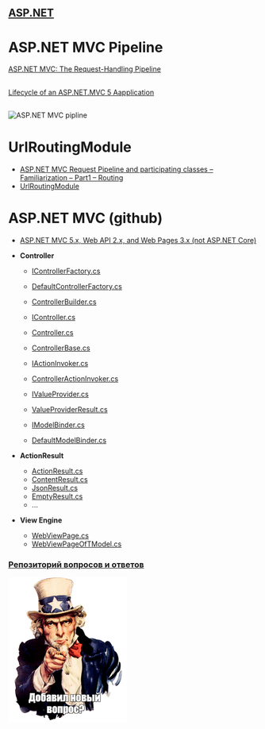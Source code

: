 ## [ASP.NET](https://docs.microsoft.com/en-us/aspnet/index#pivot=aspnet)

# ASP.NET MVC Pipeline

[ASP.NET MVC: The Request-Handling Pipeline](https://github.com/AnzhelikaKravchuk/Training-Autumn-2018/blob/master/Pictures/asp_net_mvc_poster.pdf)

##

[Lifecycle of an ASP.NET.MVC 5 Aapplication](https://github.com/AnzhelikaKravchuk/Training-Autumn-2018/blob/master/Pictures/lifecycle-of-an-aspnet-mvc-5-application.pdf)

## 

![ASP.NET MVC pipline](https://github.com/AnzhelikaKravchuk/.NET-Training.-Spring-2019/blob/master/Pictures/ASP.NET%20MVC%20pipline.png)

## 

# UrlRoutingModule
  - [ASP.NET MVC Request Pipeline and participating classes – Familiarization – Part1 – Routing](https://vivekcek.wordpress.com/2013/05/28/asp-net-mvc-request-pipeline-and-participating-classes-familiarization-part1-routing/)
  - [UrlRoutingModule](https://referencesource.microsoft.com/#System.Web/Routing/UrlRoutingModule.cs,9b4115ad16e4f4a1)

##

# ASP.NET MVC (github)

  - [ASP.NET MVC 5.x, Web API 2.x, and Web Pages 3.x (not ASP.NET Core)](https://github.com/aspnet/AspNetWebStack)
  
  - **Controller**
     - [IControllerFactory.cs](https://github.com/aspnet/AspNetWebStack/blob/master/src/System.Web.Mvc/IControllerFactory.cs)
     - [DefaultControllerFactory.cs](https://github.com/aspnet/AspNetWebStack/blob/master/src/System.Web.Mvc/DefaultControllerFactory.cs)
     - [ControllerBuilder.cs](https://github.com/aspnet/AspNetWebStack/blob/master/src/System.Web.Mvc/ControllerBuilder.cs)
  
     - [IController.cs](https://github.com/aspnet/AspNetWebStack/blob/master/src/System.Web.Mvc/IController.cs)
     - [Controller.cs](https://github.com/aspnet/AspNetWebStack/blob/master/src/System.Web.Mvc/Controller.cs)
     - [ControllerBase.cs](https://github.com/aspnet/AspNetWebStack/blob/master/src/System.Web.Mvc/ControllerBase.cs)
  
     - [IActionInvoker.cs](https://github.com/aspnet/AspNetWebStack/blob/master/src/System.Web.Mvc/IActionInvoker.cs)
     - [ControllerActionInvoker.cs](https://github.com/aspnet/AspNetWebStack/blob/master/src/System.Web.Mvc/ControllerActionInvoker.cs)
  
     - [IValueProvider.cs](https://github.com/aspnet/AspNetWebStack/blob/master/src/System.Web.Mvc/IValueProvider.cs)
     - [ValueProviderResult.cs](https://github.com/aspnet/AspNetWebStack/blob/master/src/System.Web.Mvc/ValueProviderResult.cs)
  
     - [IModelBinder.cs](https://github.com/aspnet/AspNetWebStack/blob/master/src/System.Web.Mvc/IModelBinder.cs)
     - [DefaultModelBinder.cs](https://github.com/aspnet/AspNetWebStack/blob/master/src/System.Web.Mvc/DefaultModelBinder.cs)
  
  
  - **ActionResult**
     - [ActionResult.cs](https://github.com/aspnet/AspNetWebStack/blob/master/src/System.Web.Mvc/ActionResult.cs)
     - [ContentResult.cs](https://github.com/aspnet/AspNetWebStack/blob/master/src/System.Web.Mvc/ContentResult.cs)
     - [JsonResult.cs](https://github.com/aspnet/AspNetWebStack/blob/master/src/System.Web.Mvc/JsonResult.cs)
     - [EmptyResult.cs](https://github.com/aspnet/AspNetWebStack/blob/master/src/System.Web.Mvc/EmptyResult.cs)  
     - ...

  - **View Engine**
     - [WebViewPage.cs](https://github.com/aspnet/AspNetWebStack/blob/master/src/System.Web.Mvc/WebViewPage.cs)
     - [WebViewPageOfTModel.cs](https://github.com/aspnet/AspNetWebStack/blob/master/src/System.Web.Mvc/WebViewPageOfTModel.cs)


### [Репозиторий вопросов и ответов](https://github.com/AnzhelikaKravchuk/.NET-Training.-Spring-2019/tree/master/.Net-Interview-Questions)

![](https://github.com/AnzhelikaKravchuk/Materials/blob/master/Pictures/Q%26A.png)
